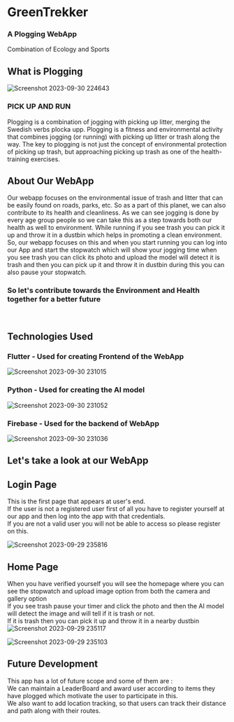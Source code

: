 # GreenTrekker #

### A Plogging WebApp ###
Combination of Ecology and Sports


## What is Plogging ##

![Screenshot 2023-09-30 224643](https://github.com/khushi463-tyagi/GFG_ECOTECH/assets/66127538/d399817b-d129-4312-8b63-a263542464c6)
<br>
### PICK UP AND RUN ###
Plogging is a combination of jogging with picking up litter, merging the Swedish verbs plocka upp.
Plogging is a fitness and environmental activity that combines jogging (or running) with picking up litter or trash along the way.
The key to plogging is not just the concept of environmental protection of picking up trash, but approaching picking up trash as one of the health-training exercises.
<br>
## About Our WebApp ##
Our webapp focuses on the environmental issue of trash and litter that can be easily found on roads, parks, etc. So as a part of this planet, we can also contribute to its health and cleanliness.
As we can see jogging is done by every age group people so we can take this as a step towards both our health as well to environment.
While running if you see trash you can pick it up and throw it in a dustbin which helps in promoting a clean environment. 
<br> So, our webapp focuses on this and when you start running you can log into our App and start the stopwatch which will show your jogging time when you see trash you can click its photo and upload the model will detect it is trash and then you can pick up it and throw it in dustbin during this you can also pause your stopwatch.

### So let's contribute towards the Environment and Health together for a better future ###
<br>

## Technologies Used ##

### Flutter - Used for creating Frontend of the WebApp

![Screenshot 2023-09-30 231015](https://github.com/khushi463-tyagi/GFG_ECOTECH/assets/66127538/55c75292-f7c8-456b-bf40-520d537500d0)

### Python - Used for creating the AI model

![Screenshot 2023-09-30 231052](https://github.com/khushi463-tyagi/GFG_ECOTECH/assets/66127538/dea4d5c8-8832-4a15-935f-3fb00d33c5fd)


### Firebase - Used for the backend of WebApp

![Screenshot 2023-09-30 231036](https://github.com/khushi463-tyagi/GFG_ECOTECH/assets/66127538/b836ca17-ca09-4070-80f4-e850ac5906f7)


## Let's take a look at our WebApp ##


## Login Page
This is the first page that appears at user's end. 
<br>If the user is not a registered user first of all you have to register yourself at our app and then log into the app with that credentials.
<br>If you are not a valid user you will not be able to access so please register on this.<br>

![Screenshot 2023-09-29 235816](https://github.com/khushi463-tyagi/GFG_ECOTECH/assets/66127538/eca86e87-aef7-4f5b-9c0d-804b48a778b4)


## Home Page
When you have verified yourself you will see the homepage where you can see the stopwatch and upload image option from both the camera and gallery option
<br> If you see trash pause your timer and click the photo and then the AI model will detect the image and will tell if it is trash or not.
<br> If it is trash then you can pick it up and throw it in a nearby dustbin
![Screenshot 2023-09-29 235117](https://github.com/khushi463-tyagi/GFG_ECOTECH/assets/66127538/f5915a7a-aa94-4757-a5bf-460c775d13d3)
<br>

![Screenshot 2023-09-29 235103](https://github.com/khushi463-tyagi/GFG_ECOTECH/assets/66127538/cb1d4a95-736a-4238-bbe6-629422718e60)


## Future Development
This app has a lot of future scope and some of them are :
<br>We can maintain a LeaderBoard and award user according to items they have plogged which motivate the user to participate in this.
<br>We also want to add location tracking, so that users can track their distance and path along with their routes.

  
